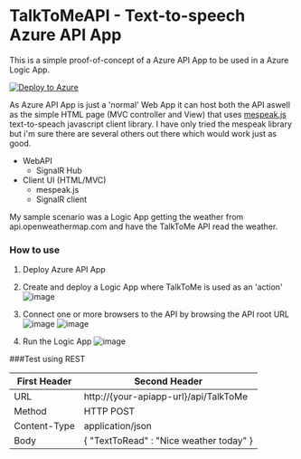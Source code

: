 # TalkToMeAPI - Text-to-speech Azure API App

This is a simple proof-of-concept of a Azure API App to be used in a Azure Logic App.

[![Deploy to Azure](http://azuredeploy.net/deploybutton.png)](https://azuredeploy.net/)

As Azure API App is just a 'normal' Web App it can host both the API aswell as the simple HTML page (MVC controller and View) that uses [mespeak.js](http://www.masswerk.at/mespeak) text-to-speach javascript client library. I have only tried the mespeak library but i'm sure there are several others out there which would work just as good.

- WebAPI
  - SignalR Hub
- Client UI (HTML/MVC)
  - mespeak.js
  - SignalR client

My sample scenario was a Logic App getting the weather from api.openweathermap.com and have the TalkToMe API read the weather.

### How to use
1. Deploy Azure API App
2. Create and deploy a Logic App where TalkToMe is used as an 'action'
![image](https://cloud.githubusercontent.com/assets/1846780/11325058/07c80bfe-9144-11e5-8cbf-362b550b36a5.png)
  
3. Connect one or more browsers to the API by browsing the API root URL
![image](https://cloud.githubusercontent.com/assets/1846780/11325090/0b3af8ae-9145-11e5-90b6-41bee2edac9c.png)
![image](https://cloud.githubusercontent.com/assets/1846780/11325079/939c1bb6-9144-11e5-8c1c-d80669ff5165.png)

4. Run the Logic App
![image](https://cloud.githubusercontent.com/assets/1846780/11325065/480cb1ce-9144-11e5-8bda-1fc04134ce3a.png)


###Test using REST

| First Header  | Second Header |
| ------------- | ------------- |
| URL     | http://{your-apiapp-url}/api/TalkToMe |
| Method  | HTTP POST  |
| Content-Type  | application/json  |
| Body     | { "TextToRead" : "Nice weather today" } |
